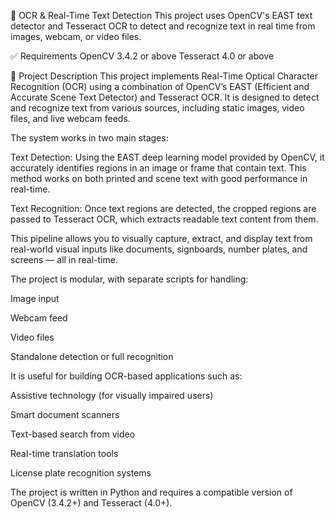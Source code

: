 📄 OCR & Real-Time Text Detection
This project uses OpenCV's EAST text detector and Tesseract OCR to detect and recognize text in real time from images, webcam, or video files.

✅ Requirements
OpenCV 3.4.2 or above
Tesseract 4.0 or above

📝 Project Description
This project implements Real-Time Optical Character Recognition (OCR) using a combination of OpenCV’s EAST (Efficient and Accurate Scene Text Detector) and Tesseract OCR. It is designed to detect and recognize text from various sources, including static images, video files, and live webcam feeds.

The system works in two main stages:

Text Detection: Using the EAST deep learning model provided by OpenCV, it accurately identifies regions in an image or frame that contain text. This method works on both printed and scene text with good performance in real-time.

Text Recognition: Once text regions are detected, the cropped regions are passed to Tesseract OCR, which extracts readable text content from them.

This pipeline allows you to visually capture, extract, and display text from real-world visual inputs like documents, signboards, number plates, and screens — all in real-time.

The project is modular, with separate scripts for handling:

Image input

Webcam feed

Video files

Standalone detection or full recognition

It is useful for building OCR-based applications such as:

Assistive technology (for visually impaired users)

Smart document scanners

Text-based search from video

Real-time translation tools

License plate recognition systems

The project is written in Python and requires a compatible version of OpenCV (3.4.2+) and Tesseract (4.0+).


